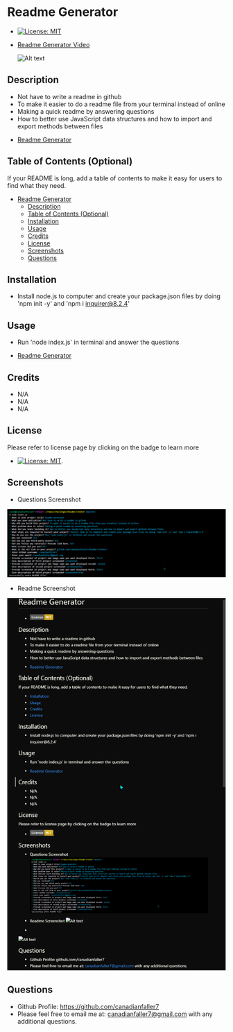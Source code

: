 # Readme Generator
- [![License: MIT](https://img.shields.io/badge/License-MIT-yellow.svg)](https://opensource.org/licenses/MIT)

- [Readme Generator Video](https://drive.google.com/file/d/1HUg5yKD9rBI9Zd70yVbp1YO3Q49QeO54/view "Named link title")
  
  ![Alt text](./assets/readme-video.gif?raw=true "Optional Title")
## Description
- Not have to write a readme in github
- To make it easier to do a readme file from your terminal instead of online
-  Making a quick readme by answering questions
- How to better use JavaScript data structures and how to import and export methods between files

* [Readme Generator](https://github.com/canadianfaller7/readme-generator/ "Named link title")

## Table of Contents (Optional)

If your README is long, add a table of contents to make it easy for users to find what they need.

- [Readme Generator](#readme-generator)
  - [Description](#description)
  - [Table of Contents (Optional)](#table-of-contents-optional)
  - [Installation](#installation)
  - [Usage](#usage)
  - [Credits](#credits)
  - [License](#license)
  - [Screenshots](#screenshots)
  - [Questions](#questions)

## Installation
- Install node.js to computer and create your package.json files by doing 'npm init -y' and 'npm i inquirer@8.2.4'

## Usage
- Run 'node index.js' in terminal and answer the questions
* [Readme Generator](github.com/canadianfaller7/readme-generator/ "Named link title")

## Credits
- N/A
- N/A
- N/A

## License 
Please refer to license page by clicking on the badge to learn more
- [![License: MIT](https://img.shields.io/badge/License-MIT-yellow.svg)](https://opensource.org/licenses/MIT).

## Screenshots

- Questions Screenshot
  
![Alt text](./assets/images/questions.png?raw=true "Optional Title")

- Readme Screenshot
  
![Alt text](./assets/images/readme.png?raw=true "Optional Title")

## Questions

- Github Profile: https://github.com/canadianfaller7
- Please feel free to email me at: canadianfaller7@gmail.com with any additional questions. 

